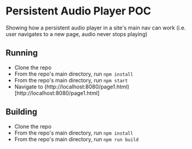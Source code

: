 Persistent Audio Player POC
===========================

Showing how a persistent audio player in a site's main nav can work (i.e. user navigates to a new page, audio never stops playing)

## Running

* Clone the repo
* From the repo's main directory, run `npm install`
* From the repo's main directory, run `npm start`
* Navigate to (http://localhost:8080/page1.html)[http://localhost:8080/page1.html]

## Building

* Clone the repo
* From the repo's main directory, run `npm install`
* From the repo's main directory, run `npm run build`
